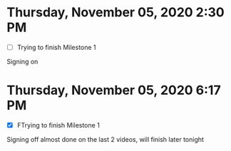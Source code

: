 # Thursday, November 05, 2020 2:30 PM
- [ ] Trying to finish Milestone 1

Signing on 

# Thursday, November 05, 2020 6:17 PM
- [X] FTrying to finish Milestone 1

Signing off almost done on the last 2 videos, will finish later tonight